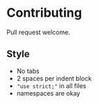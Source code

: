 # Contributing

Pull request welcome.

## Style
+ No tabs
+ 2 spaces per indent block
+ `"use strict;"` in all files
+ namespaces are okay
